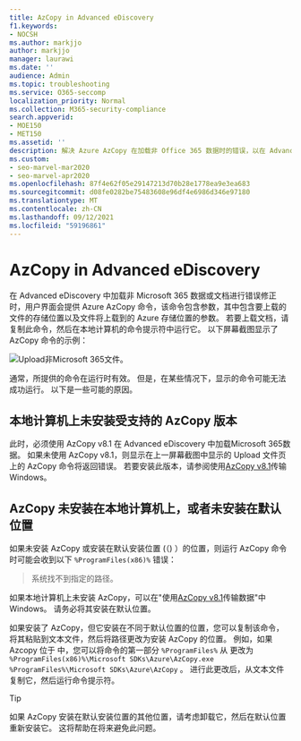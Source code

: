 ```yaml
---
title: AzCopy in Advanced eDiscovery
f1.keywords:
- NOCSH
ms.author: markjjo
author: markjjo
manager: laurawi
ms.date: ''
audience: Admin
ms.topic: troubleshooting
ms.service: O365-seccomp
localization_priority: Normal
ms.collection: M365-security-compliance
search.appverid:
- MOE150
- MET150
ms.assetid: ''
description: 解决 Azure AzCopy 在加载非 Office 365 数据时的错误，以在 Advanced eDiscovery。
ms.custom:
- seo-marvel-mar2020
- seo-marvel-apr2020
ms.openlocfilehash: 87f4e62f05e29147213d70b28e1778ea9e3ea683
ms.sourcegitcommit: d08fe0282be75483608e96df4e6986d346e97180
ms.translationtype: MT
ms.contentlocale: zh-CN
ms.lasthandoff: 09/12/2021
ms.locfileid: "59196861"
---
```

# <a name="troubleshoot-azcopy-in-advanced-ediscovery"></a>AzCopy in Advanced eDiscovery

在 Advanced eDiscovery 中加载非 Microsoft 365 数据或文档进行错误修正时，用户界面会提供 Azure AzCopy 命令，该命令包含参数，其中包含要上载的文件的存储位置以及文件将上载到的 Azure 存储位置的参数。 若要上载文档，请复制此命令，然后在本地计算机的命令提示符中运行它。  以下屏幕截图显示了 AzCopy 命令的示例：

![Upload非Microsoft 365文件。](../media/46ba68f6-af11-4e70-bb91-5fc7973516e3.png)

通常，所提供的命令在运行时有效。 但是，在某些情况下，显示的命令可能无法成功运行。 以下是一些可能的原因。

## <a name="the-supported-version-of-azcopy-isnt-installed-on-the-local-computer"></a>本地计算机上未安装受支持的 AzCopy 版本

此时，必须使用 AzCopy v8.1 在 Advanced eDiscovery 中加载Microsoft 365数据。 如果未使用 AzCopy v8.1，则显示在上一屏幕截图中显示的 Upload 文件页上的 AzCopy 命令将返回错误。  若要安装此版本，请参阅使用[AzCopy v8.1](/previous-versions/azure/storage/storage-use-azcopy)传输Windows。

## <a name="azcopy-isnt-installed-on-the-local-computer-or-its-not-installed-in-the-default-location"></a>AzCopy 未安装在本地计算机上，或者未安装在默认位置

如果未安装 AzCopy 或安装在默认安装位置 (（) ）的位置，则运行 AzCopy 命令时可能会收到以下 `%ProgramFiles(x86)%` 错误：

> 系统找不到指定的路径。

如果本地计算机上未安装 AzCopy，可以在"使用[AzCopy v8.1](/previous-versions/azure/storage/storage-use-azcopy)传输数据"中Windows。 请务必将其安装在默认位置。

如果安装了 AzCopy，但它安装在不同于默认位置的位置，您可以复制该命令，将其粘贴到文本文件，然后将路径更改为安装 AzCopy 的位置。 例如，如果 Azcopy 位于 中，您可以将命令的第一部分 `%ProgramFiles%` 从 更改为 `%ProgramFiles(x86)%\Microsoft SDKs\Azure\AzCopy.exe` `%ProgramFiles%\Microsoft SDKs\Azure\AzCopy` 。 进行此更改后，从文本文件复制它，然后运行命令提示符。

> [!TIP]
> 如果 AzCopy 安装在默认安装位置的其他位置，请考虑卸载它，然后在默认位置重新安装它。 这将帮助在将来避免此问题。